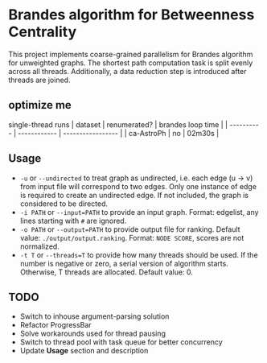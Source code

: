 # Brandes algorithm for Betweenness Centrality

This project implements coarse-grained parallelism for Brandes algorithm for unweighted graphs.
The shortest path computation task is split evenly across all threads.
Additionally, a data reduction step is introduced after threads are joined.

## optimize me
single-thread runs
|    dataset | renumerated? | brandes loop time |
| ---------- | ------------ | ----------------- |
| ca-AstroPh |           no |            02m30s |

## Usage

* `-u` or `--undirected` to treat graph as undirected, i.e. each edge (u -> v) from input file will correspond to two edges. Only one instance of edge is required to create an undirected edge. If not included, the graph is considered to be directed.
* `-i PATH` or `--input=PATH` to provide an input graph. Format: edgelist, any lines starting with `#` are ignored.
* `-o PATH` or `--output=PATH` to provide output file for ranking. Default value: `./output/output.ranking`. Format: `NODE SCORE`, scores are not normalized.
* `-t T` or `--threads=T` to provide how many threads should be used. If the number is negative or zero, a serial version of algorithm starts. Otherwise, T threads are allocated. Default value: 0.

## TODO

* Switch to inhouse argument-parsing solution
* Refactor ProgressBar
* Solve workarounds used for thread pausing
* Switch to thread pool with task queue for better concurrency
* Update **Usage** section and description

